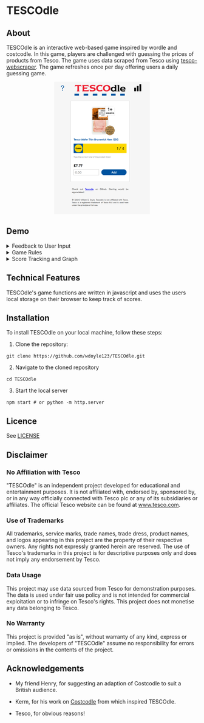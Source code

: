 # TESCOdle

## About 

TESCOdle is an interactive web-based game inspired by wordle and costcodle. In this game, players are challenged with guessing the prices of products from Tesco. The game uses data scraped from Tesco using [tesco-webscraper](https://github.com/wdoyle123/tesco-webscraper.git). The game refreshes once per day offering users a daily guessing game.

<div align=center>
<img src="figures/game.png" alt="game_overview" width="50%"/>
<div align=left>

## Demo

<details>
<summary>Feedback to User Input</summary>
<p>
TESCOdle provides feedback to user input in the form of colours and arrows to aid the user to find the correct product price.
</p>
<div align=center>
<img src="figures/game_overview.png" alt="game_overview" width="50%"/>
<div align=left>
</details>

<details>
<summary>Game Rules</summary>
<p>
TESCOdle provides rules that explain the game to new users.
</p>
<div align=center>
<img src="figures/game_rules.png" alt="game_rules" width="50%"/>
<div align=left>
</details>

<details>
<summary>Score Tracking and Graph</summary>
<p>
TESCOdle keeps track of the users' score and features a graph to show score distributions.
</p>
<div align=center>
<img src="figures/game_score.png" alt="game_score" width="50%"/>
<div align=left>
</details>


## Technical Features

TESCOdle's game functions are written in javascript and uses the users local storage on their browser to keep track of scores.

## Installation

To install TESCOdle on your local machine, follow these steps:

1. Clone the repository:

```
git clone https://github.com/wdoyle123/TESCOdle.git
```

2. Navigate to the cloned repository

```
cd TESCOdle
```

3. Start the local server

```
npm start # or python -m http.server
```

## Licence

See [LICENSE](LICENSE)

## Disclaimer

### No Affiliation with Tesco
"TESCOdle" is an independent project developed for educational and entertainment purposes. It is not affiliated with, endorsed by, sponsored by, or in any way officially connected with Tesco plc or any of its subsidiaries or affiliates. The official Tesco website can be found at www.tesco.com.

### Use of Trademarks
All trademarks, service marks, trade names, trade dress, product names, and logos appearing in this project are the property of their respective owners. Any rights not expressly granted herein are reserved. The use of Tesco's trademarks in this project is for descriptive purposes only and does not imply any endorsement by Tesco.

### Data Usage
This project may use data sourced from Tesco for demonstration purposes. The data is used under fair use policy and is not intended for commercial exploitation or to infringe on Tesco's rights. This project does not monetise any data belonging to Tesco.

### No Warranty
This project is provided "as is", without warranty of any kind, express or implied. The developers of "TESCOdle" assume no responsibility for errors or omissions in the contents of the project.

## Acknowledgements

- My friend Henry, for suggesting an adaption of Costcodle to suit a British audience.

- Kerm, for his work on [Costcodle](https://github.com/KermWasTaken/costcodle) from which inspired TESCOdle.

- Tesco, for obvious reasons!
